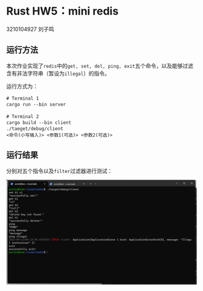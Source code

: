 # Rust HW5：mini redis



3210104927 刘子鸣



## 运行方法



本次作业实现了`redis`中的`get, set, del, ping, exit`五个命令，以及能够过滤含有非法字符串（暂设为`illegal`）的指令。

运行方式为：

```shell
# Terminal 1
cargo run --bin server

# Terminal 2
cargo build --bin client
./taeget/debug/client
<命令(小写输入)> <参数1(可选)> <参数2(可选)>
```



## 运行结果



分别对五个指令以及`filter`过滤器进行测试：

![image-20230912162523729](/images/image-20230912162523729.png)